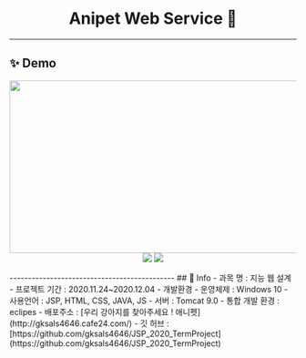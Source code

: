 <h1 align="center">Anipet Web Service 👋</h1>

---------------------------------------------
## ✨ Demo

<p align="center">
    <img src="https://user-images.githubusercontent.com/60065661/101157721-ec604780-366d-11eb-8ea6-61a570cc9679.jpg" width="600" height="303">
   <img src="https://user-images.githubusercontent.com/60065661/101157746-fa15cd00-366d-11eb-8dd5-814eb4c8824a.gif">
   <img src="https://user-images.githubusercontent.com/60065661/101157855-203b6d00-366e-11eb-9bd7-dbf1e75c108b.gif">
</p>
---------------------------------------------
## 🚀 Info
- 과목 명 : 지능 웹 설계
- 프로젝트 기간 : 2020.11.24~2020.12.04
- 개발환경
  - 운영체제 : Windows 10
  - 사용언어 : JSP, HTML, CSS, JAVA, JS 
  - 서버 : Tomcat 9.0
  - 통합 개발 환경 : eclipes
- 배포주소 : [우리 강아지를 찾아주세요 ! 애니펫](http://gksals4646.cafe24.com/)
- 깃 허브 : [https://github.com/gksals4646/JSP_2020_TermProject](https://github.com/gksals4646/JSP_2020_TermProject)

